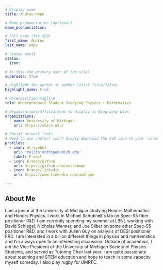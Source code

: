 ```yaml
---
# Display name
title: Andrew Hope

# Name pronunciation (optional)
name_pronunciation:

# Full name (for SEO)
first_name: Andrew
last_name: Hope

# Status emoji
status:
  icon: 

# Is this the primary user of the site?
superuser: true

# Highlight the author in author lists? (true/false)
highlight_name: true

# Role/position/tagline
role: Undergraduate Student Studying Physics + Mathematics

# Organizations/Affiliations to display in Biography blox
organizations:
  - name: University of Michigan
    url: https://umich.edu/

# Social network links
# Need to use another icon? Simply download the SVG icon to your `assets/media/icons/` folder.
profiles:
  - icon: at-symbol
    url: 'mailto:andhope@umich.edu'
    label: E-mail
  - icon: brands/github
    url: https://github.com/astrohope
  - icon: brands/linkedin
    url: https://www.linkedin.com/andhope

--- 
```


## About Me

I am a junior at the University of Michigan studying Honors Mathematics and Honors Physics. I work in Michael Schubnell's lab on Spec-S5 fiber positioner R&D. I am currently spending my summer at LBNL working with David Schlegel, Nicholas Wenner, and Joe Silber on some other Spec-S5 positioner R&D, and I work with Julien Guy on analysis of DESI positioner FRD. I am interested in a billion different things in physics and mathematics and I'm always open to an interesting discussion. Outside of academics, I am the Vice President of the University of Michigan Society of Physics Students, and served as Tutoring Chair last year. I am quite passionate about teaching and STEM education and hope to teach in some capacity myself someday. I also play rugby for UMRFC.
